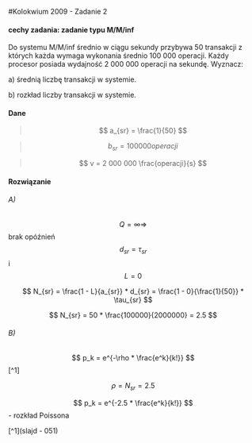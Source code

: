 #Kolokwium 2009 - Zadanie 2

#### cechy zadania: zadanie typu M/M/inf

Do systemu M/M/inf średnio w ciągu sekundy przybywa 50 transakcji z których każda wymaga wykonania średnio 100 000 operacji.
Każdy procesor posiada wydajność 2 000 000 operacji na sekundę. Wyznacz:

a) średnią liczbę transakcji w systemie.

b) rozkład liczby transakcji w systemie.

#### Dane

> $$ a_{sr} = \frac{1}{50} $$ 

> $$ b_{sr} = 100 000 operacji $$ 

> $$ v = 2 000 000 \frac{operacji}{s} $$ 

#### Rozwiązanie
 
###### A)

$$ Q = \infty \Rightarrow $$ brak opóźnień $$ d_{sr} = \tau_{sr} $$ i $$ L = 0 $$

$$ N_{sr} = \frac{1 - L}{a_{sr}} * d_{sr} = \frac{1 - 0}{\frac{1}{50}} * \tau_{sr} $$

$$ N_{sr} = 50 * \frac{100000}{2000000} = 2.5 $$

###### B)

$$ p_k = e^{-\rho * \frac{e^k}{k!}} $$ [^1]

$$ \rho = N_{sr} = 2.5 $$ 

$$ p_k = e^{-2.5 * \frac{e^k}{k!}} $$ - rozkład Poissona

[^1](slajd - 051)